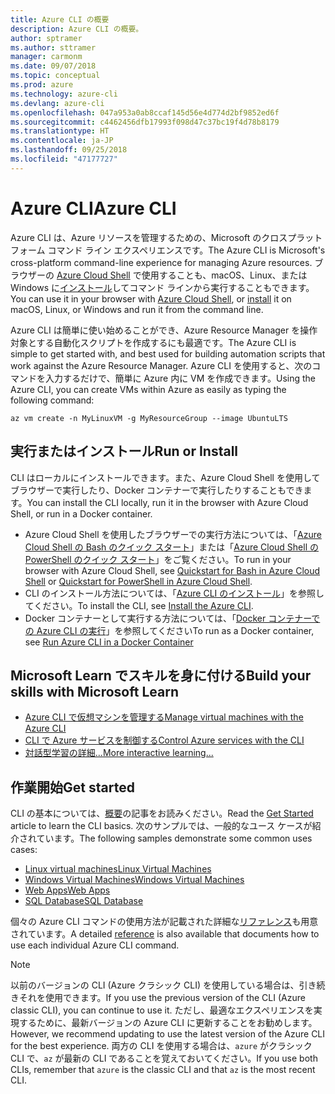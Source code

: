 ```yaml
---
title: Azure CLI の概要
description: Azure CLI の概要。
author: sptramer
ms.author: sttramer
manager: carmonm
ms.date: 09/07/2018
ms.topic: conceptual
ms.prod: azure
ms.technology: azure-cli
ms.devlang: azure-cli
ms.openlocfilehash: 047a953a0ab8ccaf145d56e4d774d2bf9852ed6f
ms.sourcegitcommit: c4462456dfb17993f098d47c37bc19f4d78b8179
ms.translationtype: HT
ms.contentlocale: ja-JP
ms.lasthandoff: 09/25/2018
ms.locfileid: "47177727"
---
```

# <a name="azure-cli"></a><span data-ttu-id="9d2f7-103">Azure CLI</span><span class="sxs-lookup"><span data-stu-id="9d2f7-103">Azure CLI</span></span>

<span data-ttu-id="9d2f7-104">Azure CLI は、Azure リソースを管理するための、Microsoft のクロスプラットフォーム コマンド ライン エクスペリエンスです。</span><span class="sxs-lookup"><span data-stu-id="9d2f7-104">The Azure CLI is Microsoft's cross-platform command-line experience for managing Azure resources.</span></span>
<span data-ttu-id="9d2f7-105">ブラウザーの [Azure Cloud Shell](/azure/cloud-shell/overview) で使用することも、macOS、Linux、または Windows に[インストール](install-azure-cli.md)してコマンド ラインから実行することもできます。</span><span class="sxs-lookup"><span data-stu-id="9d2f7-105">You can use it in your browser with [Azure Cloud Shell](/azure/cloud-shell/overview), or [install](install-azure-cli.md) it on macOS, Linux, or Windows and run it from the command line.</span></span>

<span data-ttu-id="9d2f7-106">Azure CLI は簡単に使い始めることができ、Azure Resource Manager を操作対象とする自動化スクリプトを作成するにも最適です。</span><span class="sxs-lookup"><span data-stu-id="9d2f7-106">The Azure CLI is simple to get started with, and best used for building automation scripts that work against the Azure Resource Manager.</span></span> <span data-ttu-id="9d2f7-107">Azure CLI を使用すると、次のコマンドを入力するだけで、簡単に Azure 内に VM を作成できます。</span><span class="sxs-lookup"><span data-stu-id="9d2f7-107">Using the Azure CLI, you can create VMs within Azure as easily as typing the following command:</span></span>

```azurecli-interactive
az vm create -n MyLinuxVM -g MyResourceGroup --image UbuntuLTS
```

## <a name="run-or-install"></a><span data-ttu-id="9d2f7-108">実行またはインストール</span><span class="sxs-lookup"><span data-stu-id="9d2f7-108">Run or Install</span></span>

<span data-ttu-id="9d2f7-109">CLI はローカルにインストールできます。また、Azure Cloud Shell を使用してブラウザーで実行したり、Docker コンテナーで実行したりすることもできます。</span><span class="sxs-lookup"><span data-stu-id="9d2f7-109">You can install the CLI locally, run it in the browser with Azure Cloud Shell, or run in a Docker container.</span></span>

* <span data-ttu-id="9d2f7-110">Azure Cloud Shell を使用したブラウザーでの実行方法については、「[Azure Cloud Shell の Bash のクイック スタート](/azure/cloud-shell/quickstart)」または「[Azure Cloud Shell の PowerShell のクイック スタート](/azure/cloud-shell/quickstart-powershell)」をご覧ください。</span><span class="sxs-lookup"><span data-stu-id="9d2f7-110">To run in your browser with Azure Cloud Shell, see [Quickstart for Bash in Azure Cloud Shell](/azure/cloud-shell/quickstart) or [Quickstart for PowerShell in Azure Cloud Shell](/azure/cloud-shell/quickstart-powershell).</span></span>
* <span data-ttu-id="9d2f7-111">CLI のインストール方法については、「[Azure CLI のインストール](install-azure-cli.md)」を参照してください。</span><span class="sxs-lookup"><span data-stu-id="9d2f7-111">To install the CLI, see [Install the Azure CLI](install-azure-cli.md).</span></span>
* <span data-ttu-id="9d2f7-112">Docker コンテナーとして実行する方法については、「[Docker コンテナーでの Azure CLI の実行](run-azure-cli-docker.md)」を参照してください</span><span class="sxs-lookup"><span data-stu-id="9d2f7-112">To run as a Docker container, see [Run Azure CLI in a Docker Container](run-azure-cli-docker.md)</span></span>

## <a name="build-your-skills-with-microsoft-learn"></a><span data-ttu-id="9d2f7-113">Microsoft Learn でスキルを身に付ける</span><span class="sxs-lookup"><span data-stu-id="9d2f7-113">Build your skills with Microsoft Learn</span></span>

- [<span data-ttu-id="9d2f7-114">Azure CLI で仮想マシンを管理する</span><span class="sxs-lookup"><span data-stu-id="9d2f7-114">Manage virtual machines with the Azure CLI</span></span>](/learn/modules/manage-virtual-machines-with-azure-cli/)
- [<span data-ttu-id="9d2f7-115">CLI で Azure サービスを制御する</span><span class="sxs-lookup"><span data-stu-id="9d2f7-115">Control Azure services with the CLI</span></span>](/learn/modules/control-azure-services-with-cli/)
- [<span data-ttu-id="9d2f7-116">対話型学習の詳細...</span><span class="sxs-lookup"><span data-stu-id="9d2f7-116">More interactive learning...</span></span>](/learn/browse/?products=azure-clis)

## <a name="get-started"></a><span data-ttu-id="9d2f7-117">作業開始</span><span class="sxs-lookup"><span data-stu-id="9d2f7-117">Get started</span></span>

<span data-ttu-id="9d2f7-118">CLI の基本については、[概要](get-started-with-azure-cli.md)の記事をお読みください。</span><span class="sxs-lookup"><span data-stu-id="9d2f7-118">Read the [Get Started](get-started-with-azure-cli.md) article to learn the CLI basics.</span></span> <span data-ttu-id="9d2f7-119">次のサンプルでは、一般的なユース ケースが紹介されています。</span><span class="sxs-lookup"><span data-stu-id="9d2f7-119">The following samples demonstrate some common uses cases:</span></span>

- [<span data-ttu-id="9d2f7-120">Linux virtual machines</span><span class="sxs-lookup"><span data-stu-id="9d2f7-120">Linux Virtual Machines</span></span>](/azure/virtual-machines/virtual-machines-linux-cli-samples?toc=%2fcli%2fazure%2ftoc.json&bc=%2fcli%2fazure%2fbreadcrumb%2ftoc.json)
- [<span data-ttu-id="9d2f7-121">Windows Virtual Machines</span><span class="sxs-lookup"><span data-stu-id="9d2f7-121">Windows Virtual Machines</span></span>](/azure/virtual-machines/virtual-machines-windows-cli-samples?toc=%2fcli%2fazure%2ftoc.json&bc=%2fcli%2fazure%2fbreadcrumb%2ftoc.json)
- [<span data-ttu-id="9d2f7-122">Web Apps</span><span class="sxs-lookup"><span data-stu-id="9d2f7-122">Web Apps</span></span>](/azure/app-service-web/app-service-cli-samples?toc=%2fcli%2fazure%2ftoc.json&bc=%2fcli%2fazure%2fbreadcrumb%2ftoc.json)
- [<span data-ttu-id="9d2f7-123">SQL Database</span><span class="sxs-lookup"><span data-stu-id="9d2f7-123">SQL Database</span></span>](/azure/sql-database/sql-database-cli-samples?toc=%2fcli%2fazure%2ftoc.json&bc=%2fcli%2fazure%2fbreadcrumb%2ftoc.json)

<span data-ttu-id="9d2f7-124">個々の Azure CLI コマンドの使用方法が記載された詳細な[リファレンス](/cli/azure/reference-index)も用意されています。</span><span class="sxs-lookup"><span data-stu-id="9d2f7-124">A detailed [reference](/cli/azure/reference-index) is also available that documents how to use each individual Azure CLI command.</span></span>

> [!NOTE]
> <span data-ttu-id="9d2f7-125">以前のバージョンの CLI (Azure クラシック CLI) を使用している場合は、引き続きそれを使用できます。</span><span class="sxs-lookup"><span data-stu-id="9d2f7-125">If you use the previous version of the CLI (Azure classic CLI), you can continue to use it.</span></span>
> <span data-ttu-id="9d2f7-126">ただし、最適なエクスペリエンスを実現するために、最新バージョンの Azure CLI に更新することをお勧めします。</span><span class="sxs-lookup"><span data-stu-id="9d2f7-126">However, we recommend updating to use the latest version of the Azure CLI for the best experience.</span></span>
> <span data-ttu-id="9d2f7-127">両方の CLI を使用する場合は、`azure` がクラシック CLI で、`az` が最新の CLI であることを覚えておいてください。</span><span class="sxs-lookup"><span data-stu-id="9d2f7-127">If you use both CLIs, remember that `azure` is the classic CLI and that `az` is the most recent CLI.</span></span>
